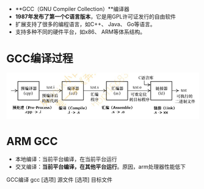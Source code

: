 - **GCC（GNU Compiler Collection）**编译器
- **1987年发布了第一个C语言版本**，它是用GPL许可证发行的自由软件
- 扩展支持了很多的编程语言，如C++、 Java、 Go等语言。
-  支持多种不同的硬件平台，如x86、 ARM等体系结构。

# GCC编译过程 
![](../../photo/paste-809c66b2f581233ac83c71cfdf54902574da527b.jpg)

# ARM GCC 
- 本地编译：当前平台编译，在当前平台运行
- 交叉编译：**当前平台编译，在其他平台运行**。原因，arm处理器性能低下

GCC编译 
gcc [选项] 源文件 [选项] 目标文件 
